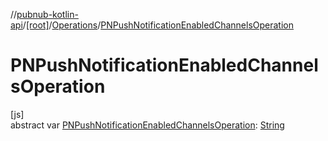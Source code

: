 //[pubnub-kotlin-api](../../../index.md)/[[root]](../index.md)/[Operations](index.md)/[PNPushNotificationEnabledChannelsOperation](-p-n-push-notification-enabled-channels-operation.md)

# PNPushNotificationEnabledChannelsOperation

[js]\
abstract var [PNPushNotificationEnabledChannelsOperation](-p-n-push-notification-enabled-channels-operation.md): [String](https://kotlinlang.org/api/latest/jvm/stdlib/kotlin-stdlib/kotlin/-string/index.html)
